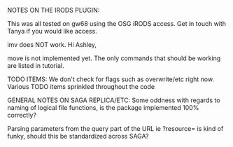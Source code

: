 NOTES ON THE IRODS PLUGIN:

This was all tested on gw68 using the OSG iRODS access.  Get in touch with Tanya if you would like access.


imv does NOT work.
Hi Ashley,

move is not implemented yet. The only commands that should be working are listed in tutorial.

TODO ITEMS:
We don't check for flags such as overwrite/etc right now.
Various TODO items sprinkled throughout the code

GENERAL NOTES ON SAGA REPLICA/ETC: 
Some oddness with regards to naming of logical file functions, is the package implemented 100% correctly?

Parsing parameters from the query part of the URL ie ?resource= is kind of funky,
should this be standardized across SAGA?